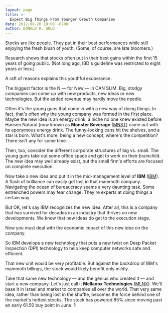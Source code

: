 ```yaml
---
layout: page
title: >-
  Expect Big Things From Younger Growth Companies
date: 2012-08-20 18:09 -0700
author: DONALD H. GOLD
---
```





Stocks are like people. They put in their best performances while still enjoying the fresh blush of youth. (Some, of course, are late bloomers.)


Research shows that stocks often put in their best gains within the first 15 years of going public. (Not long ago, IBD's guideline was restricted to eight years or less.)


A raft of reasons explains this youthful exuberance.


The biggest factor is the N — for New — in CAN SLIM. Big, stodgy companies can come up with new products, new ideas or new technologies. But the added revenue may hardly move the needle.


Often it's the young guns that come in with a new way of doing things. In fact, that's often why the young company was formed in the first place. Maybe the new idea is an energy drink, a niche no one knew existed before Hansen Natural (now known as **Monster Beverage** ([MNST](https://research.investors.com/quote.aspx?symbol=MNST)) came out with its eponymous energy drink. The funny-looking cans hit the shelves, and a star is born. What's more, being a new concept, where's the competition? There isn't any for some time.


Then, too, consider the different corporate structures of big vs. small. The young guns take out some office space and get to work on their brainchild. The new idea may well already exist, but the small firm's efforts are focused on complete execution.


Now take a new idea and put it in the mid-management level of  **IBM** ([IBM](https://research.investors.com/quote.aspx?symbol=IBM)). A flash of brilliance can easily get lost in that mammoth company. Navigating the ocean of bureaucracy seems a very daunting task. Some entrenched powers may fear change. They're experts at doing things a certain way.


But OK, let's say IBM recognizes the new idea. After all, this is a company that has survived for decades in an industry that thrives on new developments. We know that new ideas do get to the execution stage.


Now you must deal with the economic impact of this new idea on the company.


So IBM develops a new technology that puts a new twist on Deep Packet Inspection (DPI) technology to help keep computer networks safe and efficient.


That new unit would be very profitable. But against the backdrop of IBM's mammoth billings, the stock would likely benefit only mildly.


Take that same new technology — and the genius who created it — and start a new company. Let's just call it **Mellanox Technologies** ([MLNX](https://research.investors.com/quote.aspx?symbol=MLNX)). We'll base it in Israel and market to companies all over the world. That very same idea, rather than being lost in the shuffle, becomes the force behind one of the market's hottest stocks. The stock has powered 85% since moving past an early 61.50 buy point in June. **1**




